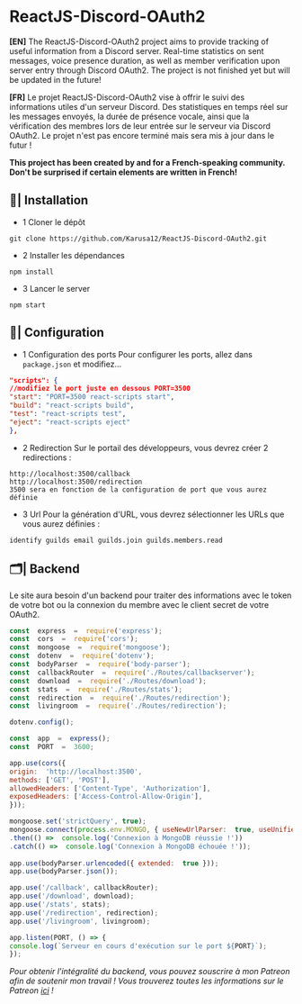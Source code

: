 # ReactJS-Discord-OAuth2
**[EN]**
The ReactJS-Discord-OAuth2 project aims to provide tracking of useful information from a Discord server. Real-time statistics on sent messages, voice presence duration, as well as member verification upon server entry through Discord OAuth2. The project is not finished yet but will be updated in the future!

**[FR]**
Le projet ReactJS-Discord-OAuth2 vise à offrir le suivi des informations utiles d'un serveur Discord. Des statistiques en temps réel sur les messages envoyés, la durée de présence vocale, ainsi que la vérification des membres lors de leur entrée sur le serveur via Discord OAuth2. Le projet n'est pas encore terminé mais sera mis à jour dans le futur !

**This project has been created by and for a French-speaking community. Don't be surprised if certain elements are written in French!**

## 📂| Installation
 
 - 1 Cloner le dépôt
```
git clone https://github.com/Karusa12/ReactJS-Discord-OAuth2.git
```
- 2 Installer les dépendances
```cd ReactJS-Discord-OAuth2
npm install
```
- 3 Lancer le server 
```
npm start
```

## 🔧| Configuration 

- 1 Configuration des ports
Pour configurer les ports, allez dans `package.json` et modifiez...
````json
"scripts": {
//modifiez le port juste en dessous PORT=3500
"start": "PORT=3500 react-scripts start",
"build": "react-scripts build",
"test": "react-scripts test",
"eject": "react-scripts eject"
},
````

- 2 Redirection
Sur le portail des développeurs, vous devrez créer 2 redirections :  
````
http://localhost:3500/callback
http://localhost:3500/redirection
3500 sera en fonction de la configuration de port que vous aurez définie
````

- 3 Url
Pour la génération d'URL, vous devrez sélectionner les URLs que vous aurez définies :
````
identify guilds email guilds.join guilds.members.read
````

## 🗂️| Backend 

Le site aura besoin d'un backend pour traiter des informations avec le token de votre bot ou la connexion du membre avec le client secret de votre OAuth2.

```js
const  express  =  require('express');
const  cors  =  require('cors');
const  mongoose  =  require('mongoose');
const  dotenv  =  require('dotenv');
const  bodyParser  =  require('body-parser');
const  callbackRouter  =  require('./Routes/callbackserver');
const  download  =  require('./Routes/download');
const  stats  =  require('./Routes/stats');
const  redirection  =  require('./Routes/redirection');
const  livingroom  =  require('./Routes/redirection');

dotenv.config();

const  app  =  express();
const  PORT  =  3600;

app.use(cors({
origin:  'http://localhost:3500',
methods: ['GET', 'POST'],
allowedHeaders: ['Content-Type', 'Authorization'],
exposedHeaders: ['Access-Control-Allow-Origin'],
}));

mongoose.set('strictQuery', true);
mongoose.connect(process.env.MONGO, { useNewUrlParser:  true, useUnifiedTopology:  true})
.then(() =>  console.log('Connexion à MongoDB réussie !'))
.catch(() =>  console.log('Connexion à MongoDB échouée !'));
 
app.use(bodyParser.urlencoded({ extended:  true }));
app.use(bodyParser.json());

app.use('/callback', callbackRouter);
app.use('/download', download);
app.use('/stats', stats);
app.use('/redirection', redirection);
app.use('/livingroom', livingroom);

app.listen(PORT, () => {
console.log(`Serveur en cours d'exécution sur le port ${PORT}`);
});
```

*_Pour obtenir l'intégralité du backend, vous pouvez souscrire à mon Patreon afin de soutenir mon travail !_*
*_Vous trouverez toutes les informations sur le Patreon [ici](https://www.patreon.com/LivingRoomFR) !_*




